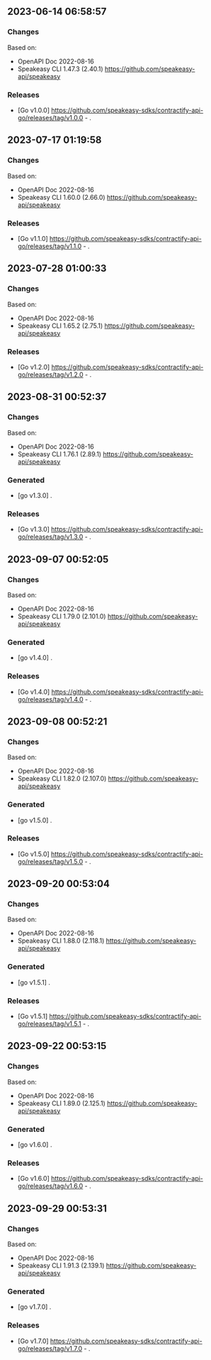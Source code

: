 

## 2023-06-14 06:58:57
### Changes
Based on:
- OpenAPI Doc 2022-08-16 
- Speakeasy CLI 1.47.3 (2.40.1) https://github.com/speakeasy-api/speakeasy
### Releases
- [Go v1.0.0] https://github.com/speakeasy-sdks/contractify-api-go/releases/tag/v1.0.0 - .

## 2023-07-17 01:19:58
### Changes
Based on:
- OpenAPI Doc 2022-08-16 
- Speakeasy CLI 1.60.0 (2.66.0) https://github.com/speakeasy-api/speakeasy
### Releases
- [Go v1.1.0] https://github.com/speakeasy-sdks/contractify-api-go/releases/tag/v1.1.0 - .

## 2023-07-28 01:00:33
### Changes
Based on:
- OpenAPI Doc 2022-08-16 
- Speakeasy CLI 1.65.2 (2.75.1) https://github.com/speakeasy-api/speakeasy
### Releases
- [Go v1.2.0] https://github.com/speakeasy-sdks/contractify-api-go/releases/tag/v1.2.0 - .

## 2023-08-31 00:52:37
### Changes
Based on:
- OpenAPI Doc 2022-08-16 
- Speakeasy CLI 1.76.1 (2.89.1) https://github.com/speakeasy-api/speakeasy
### Generated
- [go v1.3.0] .
### Releases
- [Go v1.3.0] https://github.com/speakeasy-sdks/contractify-api-go/releases/tag/v1.3.0 - .

## 2023-09-07 00:52:05
### Changes
Based on:
- OpenAPI Doc 2022-08-16 
- Speakeasy CLI 1.79.0 (2.101.0) https://github.com/speakeasy-api/speakeasy
### Generated
- [go v1.4.0] .
### Releases
- [Go v1.4.0] https://github.com/speakeasy-sdks/contractify-api-go/releases/tag/v1.4.0 - .

## 2023-09-08 00:52:21
### Changes
Based on:
- OpenAPI Doc 2022-08-16 
- Speakeasy CLI 1.82.0 (2.107.0) https://github.com/speakeasy-api/speakeasy
### Generated
- [go v1.5.0] .
### Releases
- [Go v1.5.0] https://github.com/speakeasy-sdks/contractify-api-go/releases/tag/v1.5.0 - .

## 2023-09-20 00:53:04
### Changes
Based on:
- OpenAPI Doc 2022-08-16 
- Speakeasy CLI 1.88.0 (2.118.1) https://github.com/speakeasy-api/speakeasy
### Generated
- [go v1.5.1] .
### Releases
- [Go v1.5.1] https://github.com/speakeasy-sdks/contractify-api-go/releases/tag/v1.5.1 - .

## 2023-09-22 00:53:15
### Changes
Based on:
- OpenAPI Doc 2022-08-16 
- Speakeasy CLI 1.89.0 (2.125.1) https://github.com/speakeasy-api/speakeasy
### Generated
- [go v1.6.0] .
### Releases
- [Go v1.6.0] https://github.com/speakeasy-sdks/contractify-api-go/releases/tag/v1.6.0 - .

## 2023-09-29 00:53:31
### Changes
Based on:
- OpenAPI Doc 2022-08-16 
- Speakeasy CLI 1.91.3 (2.139.1) https://github.com/speakeasy-api/speakeasy
### Generated
- [go v1.7.0] .
### Releases
- [Go v1.7.0] https://github.com/speakeasy-sdks/contractify-api-go/releases/tag/v1.7.0 - .